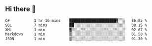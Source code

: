 ## Hi there 👋

<!--START_SECTION:waka-->

```txt
C#           1 hr 16 mins    █████████████████████▓░░░   86.85 %
SQL          7 mins          ██░░░░░░░░░░░░░░░░░░░░░░░   08.15 %
XML          1 min           ▓░░░░░░░░░░░░░░░░░░░░░░░░   02.07 %
Markdown     1 min           ▒░░░░░░░░░░░░░░░░░░░░░░░░   01.58 %
JSON         1 min           ▒░░░░░░░░░░░░░░░░░░░░░░░░   01.30 %
```

<!--END_SECTION:waka-->

<!--
**elpenor23/elpenor23** is a ✨ _special_ ✨ repository because its `README.md` (this file) appears on your GitHub profile.

Here are some ideas to get you started:

- 🔭 I’m currently working on ...
- 🌱 I’m currently learning ...
- 👯 I’m looking to collaborate on ...
- 🤔 I’m looking for help with ...
- 💬 Ask me about ...
- 📫 How to reach me: ...
- 😄 Pronouns: ...
- ⚡ Fun fact: ...
-->
